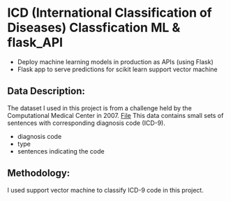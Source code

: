 # ICD (International Classification of Diseases) Classfication ML & flask_API
* Deploy machine learning models in production as APIs (using Flask)
* Flask app to serve predictions for scikit learn support vector machine

## Data Description:
The dataset I used in this project is from a challenge held by the Computational Medical Center in 2007. [File](https://raw.githubusercontent.com/cestella/NLPDemo/solution/NLPDemo/src/main/data/sentences.dat) This data contains small sets of sentences with corresponding diagnosis code (ICD-9). 

* diagnosis code
* type
* sentences indicating the code

## Methodology:
I used support vector machine to classify ICD-9 code in this project.


